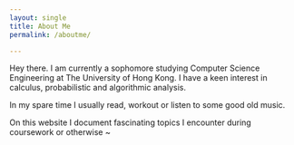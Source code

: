 ```yaml
---
layout: single
title: About Me
permalink: /aboutme/

---
```


Hey there. I am currently a sophomore studying Computer Science Engineering at The University of Hong Kong. 
I have a keen interest in calculus, probabilistic and algorithmic analysis.

In my spare time I usually read, workout or listen to some good old music. 

On this website I document fascinating topics I encounter during coursework or otherwise ~



